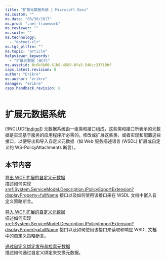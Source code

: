 ```yaml
---
title: "扩展元数据系统 | Microsoft Docs"
ms.custom: ""
ms.date: "03/30/2017"
ms.prod: ".net-framework"
ms.reviewer: ""
ms.suite: ""
ms.technology: 
  - "dotnet-clr"
ms.tgt_pltfrm: ""
ms.topic: "article"
helpviewer_keywords: 
  - "扩展元数据 [WCF]"
ms.assetid: 8c6b3b00-61b8-4589-8fa5-546cc33719bf
caps.latest.revision: 8
author: "Erikre"
ms.author: "erikre"
manager: "erikre"
caps.handback.revision: 8
---
```

# 扩展元数据系统
[!INCLUDE[indigo1](../../../../includes/indigo1-md.md)] 元数据系统由一组类和接口组成，这些类和接口所表示的元数据是实现基于服务的应用程序所必需的。修改或扩展这些类，或者实现和配置这些接口，以便导出和导入自定义元数据（如 Web 服务描述语言 \(WSDL\) 扩展或自定义的 WS\-PolicyAttachments 断言）。  
  
## 本节内容  
 [导出 WCF 扩展的自定义元数据](../../../../docs/framework/wcf/extending/exporting-custom-metadata-for-a-wcf-extension.md)  
 描述如何实现 <xref:System.ServiceModel.Description.IPolicyExportExtension?displayProperty=fullName> 接口以及如何使用该接口来在 WSDL 文档中嵌入自定义策略断言。  
  
 [导入 WCF 扩展的自定义元数据](../../../../docs/framework/wcf/extending/importing-custom-metadata-for-a-wcf-extension.md)  
 描述如何实现 <xref:System.ServiceModel.Description.IPolicyImportExtension?displayProperty=fullName> 接口以及如何使用该接口来读取和响应 WSDL 文档中的自定义策略断言。  
  
 [通过自定义绑定发布和检索元数据](../../../../docs/framework/wcf/extending/publishing-and-retrieving-metadata-over-a-custom-binding.md)  
 描述如何通过自定义绑定来交换元数据。